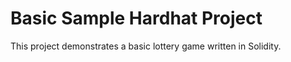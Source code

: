 # Basic Sample Hardhat Project

This project demonstrates a basic lottery game written in Solidity.
